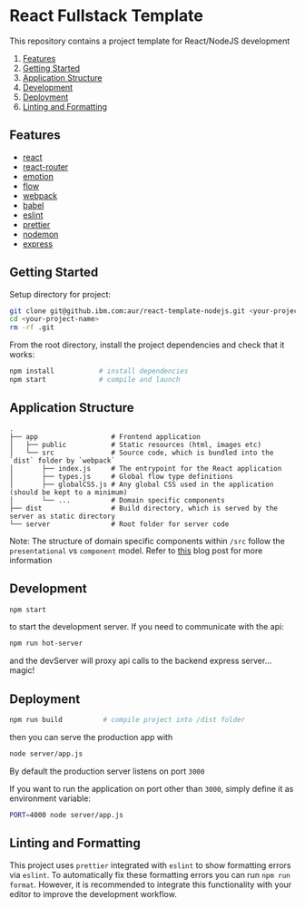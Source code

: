 # React Fullstack Template

This repository contains a project template for React/NodeJS development

1. [Features](#features)
1. [Getting Started](#getting-started)
1. [Application Structure](#application-structure)
1. [Development](#development)
1. [Deployment](#deployment)
1. [Linting and Formatting](#linting-and-formatting)

## Features

* [react](https://github.com/facebook/react)
* [react-router](https://github.com/ReactTraining/react-router)
* [emotion](https://github.com/tkh44/emotion)
* [flow](https://flow.org/en/)
* [webpack](https://github.com/webpack/webpack)
* [babel](https://github.com/babel/babel)
* [eslint](http://eslint.org)
* [prettier](https://github.com/prettier/prettier)
* [nodemon](http://nodemon.io)
* [express](https://github.com/expressjs/express)

## Getting Started

Setup directory for project:

```bash
git clone git@github.ibm.com:aur/react-template-nodejs.git <your-project-name>
cd <your-project-name>
rm -rf .git
```

From the root directory, install the project dependencies and check that it works:

```bash
npm install           # install dependencies
npm start             # compile and launch
```

## Application Structure

```
.
├── app                  # Frontend application
│   ├── public           # Static resources (html, images etc)
│   └── src              # Source code, which is bundled into the `dist` folder by `webpack`
│       ├── index.js     # The entrypoint for the React application
│       ├── types.js     # Global flow type definitions
│       ├── globalCSS.js # Any global CSS used in the application (should be kept to a minimum)
│       └── ...          # Domain specific components
├── dist                 # Build directory, which is served by the server as static directory
└── server               # Root folder for server code
```

Note: The structure of domain specific components within `/src` follow the `presentational` vs `component` model. Refer to [this](https://medium.com/@dan_abramov/smart-and-dumb-components-7ca2f9a7c7d0#.469taxbj0) blog post for more information

## Development

```bash
npm start
```

to start the development server. If you need to communicate with the api:

```bash
npm run hot-server
```

and the devServer will proxy api calls to the backend express server... magic!

## Deployment

```bash
npm run build          # compile project into /dist folder
```

then you can serve the production app with

```bash
node server/app.js
```

By default the production server listens on port `3000`

If you want to run the application on port other than `3000`, simply define it as environment variable:

```bash
PORT=4000 node server/app.js
```

## Linting and Formatting

This project uses `prettier` integrated with `eslint` to show formatting errors via `eslint`. To automatically fix
these formatting errors you can run `npm run format`. However, it is recommended to integrate this functionality with
your editor to improve the development workflow.

